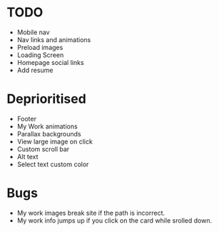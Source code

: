 # TODO
- Mobile nav
- Nav links and animations
- Preload images
- Loading Screen
- Homepage social links
- Add resume

# Deprioritised
- Footer
- My Work animations
- Parallax backgrounds
- View large image on click
- Custom scroll bar
- Alt text
- Select text custom color

# Bugs
- My work images break site if the path is incorrect.
- My work info jumps up if you click on the card while srolled down.